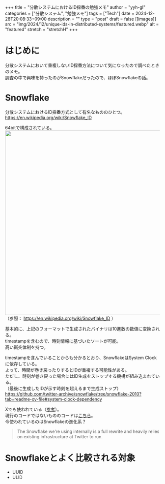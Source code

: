 <!-- textlint-disable -->

+++
title = "分散システムにおけるID採番の勉強メモ"
author = "yyh-gl"
categories = ["分散システム", "勉強メモ"]
tags = ["Tech"]
date = 2024-12-28T20:08:33+09:00
description = ""
type = "post"
draft = false
[[images]]
  src = "img/2024/12/unique-ids-in-distributed-systems/featured.webp"
  alt = "featured"
  stretch = "stretchH"
+++

<!-- textlint-enable -->

# はじめに

 分散システムにおいて重複しないID採番方法について気になったので調べたときのメモ。<br>
調査の中で興味を持ったのがSnowflakeだったので、ほぼSnowflakeの話。

# Snowflake

分散システムにおけるID採番方式として有名なもののひとつ。<br>
https://en.wikipedia.org/wiki/Snowflake_ID

64bitで構成されている。<br>
<img src="https://tech.yyh-gl.dev/img/2024/12/unique-ids-in-distributed-systems/format.webp" width="600">
<br>
（参照： https://en.wikipedia.org/wiki/Snowflake_ID ）

基本的に、上記のフォーマットで生成されたバイナリは10進数の数値に変換される。<br>
timestampを含むので、時刻情報に基づいたソートが可能。<br>
高い衝突体制を持つ。

<!-- textlint-disable ja-technical-writing/no-doubled-joshi -->
<!-- textlint-disable ja-technical-writing/sentence-length -->

timestampを含んでいることからも分かるとおり、SnowflakeはSystem Clockに依存している。<br>
よって、時間が巻き戻ったりするとIDが重複する可能性がある。<br>
ただし、時刻が巻き戻った場合にはID生成をストップする機構が組み込まれている。<br>
（最後に生成したIDが示す時刻を超えるまで生成ストップ）<br>
https://github.com/twitter-archive/snowflake/tree/snowflake-2010?tab=readme-ov-file#system-clock-dependency

<!-- textlint-enable ja-technical-writing/no-doubled-joshi -->
<!-- textlint-enable ja-technical-writing/sentence-length -->

Xでも使われている（[参考](https://developer.x.com/ja/docs/basics/twitter-ids)）。<br>
現行のコードではないもののコードは[こちら](https://github.com/twitter-archive/snowflake/tree/snowflake-2010)。<br>
今使われているのはSnowflakeの進化系？<br>
> The Snowflake we're using internally is a full rewrite and heavily relies on existing infrastructure at Twitter to run.

# Snowflakeとよく比較される対象

- UUID
- ULID
